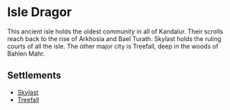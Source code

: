 # Isle Dragor

This ancient isle holds the oldest community in all of Kandalur. Their scrolls reach back to the rise of Arkhosia and Bael Turath. Skylast holds the ruling courts of all the isle. The other major city is Treefall, deep in the woods of Bahlen Mahr.

## Settlements

- [Skylast](./Settlements/Skylast.md)
- [Treefall](./Settlements/Treefall.md)
